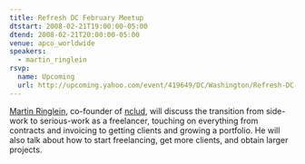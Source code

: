 ```yaml
---
title: Refresh DC February Meetup
dtstart: 2008-02-21T19:00:00-05:00
dtend: 2008-02-21T20:00:00-05:00
venue: apco_worldwide
speakers:
  - martin_ringlein
rsvp:
  name: Upcoming
  url: http://upcoming.yahoo.com/event/419649/DC/Washington/Refresh-DC-February-meetup/APCO-Worldwide/
---
```


[Martin Ringlein](http://www.marylandmedia.com), co-founder of [nclud](http://nclud.com), will discuss the transition from side-work to serious-work as a freelancer, touching on everything from contracts and invoicing to getting clients and growing a portfolio. He will also talk about how to start freelancing, get more clients, and obtain larger projects.